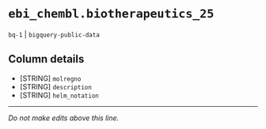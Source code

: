 # `ebi_chembl.biotherapeutics_25`
`bq-1` | `bigquery-public-data`

## Column details
* [STRING]    `molregno`
* [STRING]    `description`
* [STRING]    `helm_notation`

-------------------------------------------------------------------------------
*Do not make edits above this line.*

